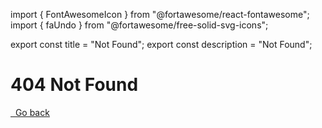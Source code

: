 import { FontAwesomeIcon } from "@fortawesome/react-fontawesome";
import { faUndo } from "@fortawesome/free-solid-svg-icons";

export const title = "Not Found";
export const description = "Not Found";

<div className="w-full h-48 rounded-xl bg-gray-300 flex">
  <div className="my-auto mx-auto text-center">
    <h1 className="text-4xl font-bold mb-4">404 Not Found</h1>
    <a href="/" className="text-2xl text-blue-600 hover:underline">
      <FontAwesomeIcon icon={faUndo} />
      &nbsp; Go back
    </a>
  </div>
</div>
